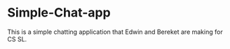 # Simple-Chat-app
This is a simple chatting application that Edwin and Bereket are making for CS SL. 
